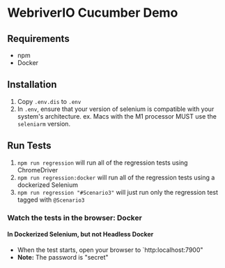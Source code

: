 # WebriverIO Cucumber Demo

## Requirements

-   npm
-   Docker

## Installation

1. Copy `.env.dis` to `.env`
1. In `.env`, ensure that your version of selenium is compatible with your system's architecture. ex. Macs with the M1 processor MUST use the `seleniarm` version.

## Run Tests

1. `npm run regression` will run all of the regression tests using ChromeDriver
1. `npm run regression:docker` will run all of the regression tests using a dockerized Selenium
1. `npm run regression "#Scenario3"` will just run only the regression test tagged with `@Scenario3`

### Watch the tests in the browser: Docker

#### In Dockerized Selenium, but not Headless Docker

-   When the test starts, open your browser to `http:localhost:7900"
-   **Note:** The password is "secret"
